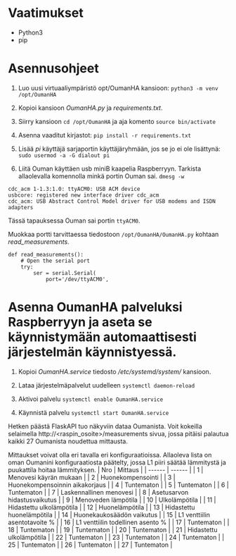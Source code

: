 # Vaatimukset
- Python3
- pip


# Asennusohjeet

1. Luo uusi virtuaaliympäristö opt/OumanHA kansioon:
`python3 -m venv /opt/OumanHA`

2. Kopioi kansioon _OumanHA.py_ ja _requirements.txt_.

4. Siirry kansioon
`cd /opt/OumanHA`
ja aja komento
`source bin/activate`

3. Asenna vaaditut kirjastot:
`pip install -r requirements.txt`

4. Lisää _pi_ käyttäjä sarjaportin käyttäjäryhmään, jos se jo ei ole lisättynä:
`sudo usermod -a -G dialout pi`

5. Liitä Ouman käyttäen usb miniB kaapelia Raspberryyn. Tarkista allaolevalla komennolla minkä portin Ouman sai.
`dmesg -w`

```
cdc_acm 1-1.3:1.0: ttyACM0: USB ACM device
usbcore: registered new interface driver cdc_acm
cdc_acm: USB Abstract Control Model driver for USB modems and ISDN adapters
```

Tässä tapauksessa Ouman sai portin `ttyACM0`.

Muokkaa portti tarvittaessa tiedostoon `/opt/OumanHA/OumanHA.py` kohtaan _read_measurements_.

```
def read_measurements():
    # Open the serial port
    try:
        ser = serial.Serial(
            port='/dev/ttyACM0', 

```

# Asenna OumanHA palveluksi Raspberryyn ja aseta se käynnistymään automaattisesti järjestelmän käynnistyessä.

1. Kopioi _OumanHA.service_ tiedosto _/etc/systemd/system/_ kansioon.

2. Lataa järjestelmäpalvelut uudelleen
`systemctl daemon-reload`

4. Aktivoi palvelu
`systemctl enable OumanHA.service`

5. Käynnistä palvelu
`systemctl start OumanHA.service`

Hetken päästä FlaskAPI tuo näkyviin dataa Oumanista. Voit kokeilla selaimella http://<raspin_osoite>/measurements sivua, jossa pitäisi palautua kaikki 27 Oumanista noudettua mittausta.


Mittaukset voivat olla eri tavalla eri konfiguraatioissa. Allaoleva lista on oman Oumanini konfiguraatiosta päätelty, jossa L1 piiri säätää lämmitystä ja puukattila hoitaa lämmityksen.
| Nro | Mittaus |
| ------ | ------ |
|    1    |    Menovesi käyrän mukaan    |
|    2    |    Huonekompensointi    |
|    3    |    Huonekompensoinnin aikakorjaus   |
|    4    |    Tuntematon    |
|   5   |      Tuntematon  |
|   6     |    Tuntematon    |
|    7    |    Laskennallinen menovesi    |
|    8    |    Asetusarvon hidastusvaikutus  |
|    9    |    Menoveden lämpötila    |
|    10    |   Ulkolämpötila     |
|    11    |   Hidastettu ulkolämpötila |
|    12    |   Huonelämpötila         |
|    13    |   Hidastettu huonelämpötila     |
|    14    |   Huonekaukosäädön vaikutus     |
|  15   |   L1 venttiilin asentotavoite %     |
|   16     |  L1 venttiilin todellinen asento %      |
|   17    |     Tuntematon     |
|    18    |    Tuntematon      |
|    19    |     Tuntematon     |
|    20    |    Tuntematon      |
|    21    |    Hidastettu ulkolämpötila     |
|    22    |   Tuntematon       |
|   23    |    Tuntematon      |
|    24    |   Tuntematon       |
|   25   |     Tuntematon     |
|   26     |   Tuntematon       |
|    27    |    Tuntematon      |